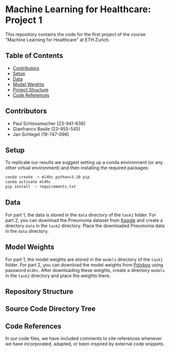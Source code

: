 # Machine Learning for Healthcare: Project 1 

This repository contains the code for the first project of the course "Machine Learning for Healthcare" at ETH Zurich. 



## Table of Contents

- [Contributors](#contributors)
- [Setup](#setup)
- [Data](#data)
- [Model Weights](#model-weights)
- [Project Structure](#project-structure)
- [Code References](#code-references)

## Contributors

- Paul Schlossmacher (23-941-636)
- Gianfranco Basile (23-955-545)
- Jan Schlegel (19-747-096)

## Setup

To replicate our results we suggest setting up a conda environment (or any other virtual environment) and then installing the required packages:

```bash
conda create -n ml4hc python=3.10 pip
conda activate ml4hc
pip install -r requirements.txt
```

## Data
For part 1, the data is stored in the `data` directory of the `task1` folder. For part 2, you can download the Pneumonia dataset from 
[Kaggle](https://www.kaggle.com/datasets/paultimothymooney/chest-xray-pneumonia) and create a directory `data` in the `task2` directory. Place the downloaded Pneumonia data in the `data` directory.

## Model Weights
For part 1, the model weights are stored in the `models` directory of the `task1` folder. For part 2, you can download the model weights from [Polybox](https://polybox.ethz.ch/index.php/s/HnIVNu2977hSQzV) using password `ml4hc`. After downloading these weights, create a directory `models` in the `task2` directory and place the weights there.

## Repository Structure

## Source Code Directory Tree





## Code References
In our code files, we have included comments to cite references whenever we have incorporated, adapted, or been inspired by external code snippets.
